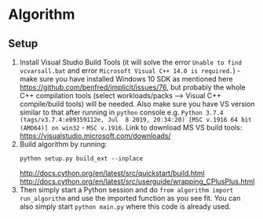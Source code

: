 # Algorithm

## Setup

1. Install Visual Studio Build Tools (it will solve the error `Unable to find vcvarsall.bat` and error `Microsoft Visual C++ 14.0 is required.`) - make sure you have installed Windows 10 SDK as mentioned here https://github.com/benfred/implicit/issues/76, but probably the whole C++ compilation tools (select workloads/packs --> Visual C++ compile/build tools) will be needed. Also make sure you have VS version similar to that after running in `python` console e.g. `Python 3.7.4 (tags/v3.7.4:e09359112e, Jul  8 2019, 20:34:20) [MSC v.1916 64 bit (AMD64)] on win32` - `MSC v.1916`. Link to download MS VS build tools:
https://visualstudio.microsoft.com/downloads/
2. Build algorithm by running:
    ```
    python setup.py build_ext --inplace
    ```
    http://docs.cython.org/en/latest/src/quickstart/build.html
    http://docs.cython.org/en/latest/src/userguide/wrapping_CPlusPlus.html
3. Then simply start a Python session and do `from algorithm import run_algorithm` and use the imported function as you see fit. 
You can also simply start `python main.py` where this code is already used.